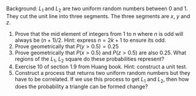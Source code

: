 Background: $L_1$ and $L_2$ are two uniform random numbers between $0$ and $1$. They cut the unit line into three segments. 
The three segments are $x$, $y$ and $z$.

 1. Prove that the mid element of integers from $1$ to $n$ where $n$ is odd will always be $(n+1)/2$. Hint: express $n=2k+1$ to ensure its odd.
 2. Prove geometrically that $P(y>0.5)=0.25$
 3. Prove geometrically that $P(x>0.5)$ and $P(z>0.5)$ are also $0.25$. What regions of the $L_1$, $L_2$ square do these probabilities represent?
 4. Exercise 10 of section 1.9 from Huang book. Hint: construct a unit test.
 5. Construct a process that returns two uniform random numbers but they have to be correlated. If we use this process to get $L_1$ and $L_2$, then how does the probability a triangle can be formed change?

